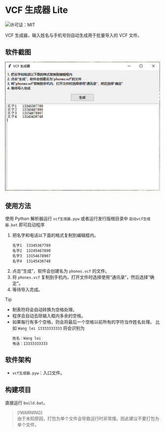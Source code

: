 # VCF 生成器 Lite

![许可证：MIT](https://img.shields.io/badge/许可证-MIT-green)

VCF 生成器，输入姓名与手机号则自动生成用于批量导入的 VCF 文件。

## 软件截图

![Screenshot](./screenshots/Snipaste_2023-11-25_23-57-38.png)

## 使用方法

使用 Python 解析器运行 `vcf生成器.pyw` 或者运行发行版根目录中 `启动vcf生成器.bat` 即可启动程序

1. 把名字和电话以下面的格式复制到编辑框内。
   ```text
   名字1	13345367789
   名字2	13245467890
   名字3	13154678907
   名字4	13145436748
   ```
2. 点击“生成”，软件会创建名为 `phones.vcf` 的文件。
3. 将 `phones.vcf` 复制到手机内，打开文件时选择使用“通讯录”，然后选择“确定”。
4. 等待导入完成。

> [!TIP]
>
> - 制表符将会自动转换为空格处理。
> - 程序会自动去除输入框内多余的空格。
> - 如果每行有多个空格，则会将最后一个空格以前所有的字符当作姓名处理。
>   比如 `Wang lei 13333333333` 将会识别为
>   ```text
>   姓名：Wang lei
>   电话：13333333333
>   ```

## 软件架构

- `vcf生成器.pyw`：入口文件。

## 构建项目

直接运行 `build.bat`。

> [!WARNING]\
> 由于未知原因，打包为单个文件会导致运行时非常慢。因此建议不要打包为单个文件。
